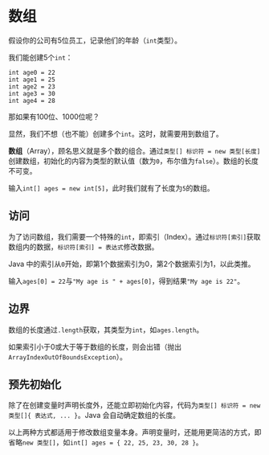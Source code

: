 # 数组

假设你的公司有5位员工，记录他们的年龄（`int`类型）。

我们能创建5个`int`：

```
int age0 = 22
int age1 = 25
int age2 = 23
int age3 = 30
int age4 = 28
```

那如果有100位、1000位呢？

显然，我们不想（也不能）创建多个`int`。这时，就需要用到数组了。

**数组**（Array），顾名思义就是多个数的组合。通过`类型[] 标识符 = new 类型[长度]`创建数组，初始化的内容为类型的默认值（数为`0`，布尔值为`false`）。数组的长度不可变。

输入`int[] ages = new int[5]`，此时我们就有了长度为`5`的数组。

## 访问

为了访问数组，我们需要一个特殊的`int`，即索引（Index）。通过`标识符[索引]`获取数组内的数据，`标识符[索引] = 表达式`修改数据。

Java 中的索引从`0`开始，即第1个数据索引为0，第2个数据索引为1，以此类推。

输入`ages[0] = 22`与`"My age is " + ages[0]`，得到结果`"My age is 22"`。

## 边界

数组的长度通过`.length`获取，其类型为`int`，如`ages.length`。

如果索引小于0或大于等于数组的长度，则会出错（抛出`ArrayIndexOutOfBoundsException`）。

## 预先初始化

除了在创建变量时声明长度外，还能立即初始化内容，代码为`类型[] 标识符 = new 类型[]{ 表达式, ... }`。Java 会自动确定数组的长度。

以上两种方式都适用于修改数组变量本身。声明变量时，还能用更简洁的方式，即省略`new 类型[]`，如`int[] ages = { 22, 25, 23, 30, 28 }`。
